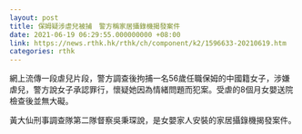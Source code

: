 ```yaml
---
layout: post
title: 保姆疑涉虐兒被捕　警方稱家居攝錄機揭發案件
date: 2021-06-19 06:29:55.000000000 +08:00
link: https://news.rthk.hk/rthk/ch/component/k2/1596633-20210619.htm
categories: rthk
---
```


網上流傳一段虐兒片段，警方調查後拘捕一名56歲任職保姆的中國籍女子，涉嫌虐兒，警方說女子承認罪行，懷疑她因為情緒問題而犯案。受虐的8個月女嬰送院檢查後並無大礙。

黃大仙刑事調查隊第二隊督察吳秉琛說，是女嬰家人安裝的家居攝錄機揭發案件。
